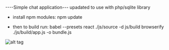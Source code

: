 ----Simple chat application---
upadated to use with php/sqlite library

- install npm modules:
npm update

- then to build run:
babel --presets react ./js/source -d js/build
browserify ./js/build/app.js -o bundle.js

![alt tag](https://yadi.sk/d/y-_VddZx3J5PgF)

